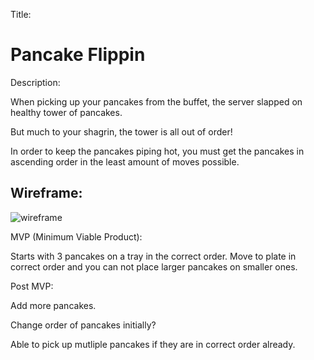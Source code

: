 Title: 

# **Pancake Flippin**

Description:

When picking up your pancakes from the buffet, the server slapped on healthy tower of pancakes. 

But much to your shagrin, the tower is all out of order! 

In order to keep the pancakes piping hot, you must get the pancakes in ascending order in the least amount of moves possible. 

## Wireframe:

![wireframe](https://i.imgur.com/6U0iWIw.png)

MVP (Minimum Viable Product):

Starts with 3 pancakes on a tray in the correct order. Move to plate in correct order and you can not place larger pancakes on smaller ones. 

Post MVP:

Add more pancakes.

Change order of pancakes initially?

Able to pick up mutliple pancakes if they are in correct order already. 


